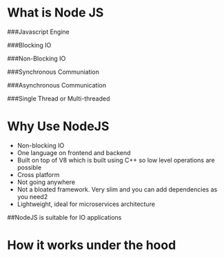 # What is Node JS

###Javascript Engine

###Blocking IO

###Non-Blocking IO

###Synchronous Communiation

###Asynchronous Communication

###Single Thread or Multi-threaded

# Why Use NodeJS

- Non-blocking IO
- One language on frontend and backend
- Built on top of V8 which is built using C++ so low level operations are possible
- Cross platform
- Not going anywhere
- Not a bloated framework. Very slim and you can add dependencies as you need2
- Lightweight, ideal for microservices architecture


##NodeJS is suitable for IO applications



# How it works under the hood
